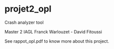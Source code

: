 # projet2_opl
Crash analyzer tool

Master 2 IAGL Franck Warlouzet - David Fitoussi

See rappot_opl.pdf to know more about this project.